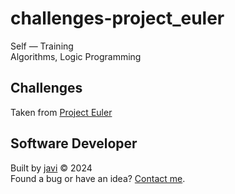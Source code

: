 # challenges-project_euler
Self ― Training  
Algorithms, Logic Programming
## Challenges
Taken from [Project Euler](https://projecteuler.net/)
## Software Developer
Built by [javi](https://github.com/javierandres-dev/) :copyright: 2024  
Found a bug or have an idea? [Contact me](https://www.linkedin.com/in/javierandres-dev/).
